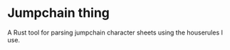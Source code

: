 Jumpchain thing
===============

A Rust tool for parsing jumpchain character sheets using the houserules I use.
